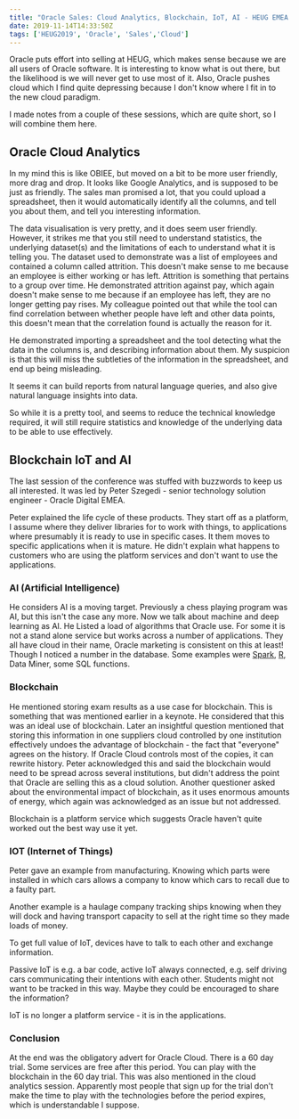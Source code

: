 ```yaml
---
title: "Oracle Sales: Cloud Analytics, Blockchain, IoT, AI - HEUG EMEA 2019"
date: 2019-11-14T14:33:50Z
tags: ['HEUG2019', 'Oracle', 'Sales','Cloud']
---
```


Oracle puts effort into selling at HEUG, which makes sense because we are all users of Oracle software. It is interesting
to know what is out there, but the likelihood is we will never get to use most of it. Also, Oracle pushes cloud which I
find quite depressing because I don't know where I fit in to the new cloud paradigm.

I made notes from a couple of these sessions, which are quite short, so I will combine them here.

## Oracle Cloud Analytics
In my mind this is like OBIEE, but moved on a bit to be more user friendly, more drag and drop. It looks like
Google Analytics, and is supposed to be just as friendly. The sales man promised a lot, that you could upload
a spreadsheet, then it would automatically identify all the columns, and tell you about them, and tell you
interesting information.

The data visualisation is very pretty, and it does seem user friendly. However, it strikes me that you still need
to understand statistics, the underlying dataset(s) and the limitations of each to understand what it is 
telling you. The dataset used to demonstrate was a list of 
employees and contained a column called attrition. This doesn't make sense to me because an employee is either
working or has left. Attrition is something that pertains to a group over time. He demonstrated attrition against
pay, which again doesn't make sense to me because if an employee has left, they are no longer getting pay rises.
My colleague pointed out that while the tool can find correlation between whether people have left and other
data points, this doesn't mean that the correlation found is actually the reason for it.

He demonstrated importing a spreadsheet and the tool detecting what the data in the columns is, and describing information about
them. My suspicion is that this will miss  the subtleties of the information in the spreadsheet, and end up being misleading.

It seems it can build reports from natural language queries, and also give natural language insights into data.

So while it is a pretty tool, and seems to reduce  the technical knowledge required, it will still require statistics
and knowledge of the underlying data to be able to use effectively.


## Blockchain IoT and AI

The last session of the conference was stuffed with  buzzwords to keep us all interested. 
It was led by Peter Szegedi - senior technology solution engineer - Oracle Digital EMEA. 

Peter explained the life cycle of these products. They start off as a platform, I assume where they deliver libraries 
for to work with things, to applications where presumably it is ready to use in specific cases. It them moves to 
specific applications when it is mature. He didn't explain what happens to customers who are using the platform services
and don't want to use the applications.

### AI (Artificial Intelligence)

He considers AI is a moving target. Previously a chess playing program was AI, but this isn't the case any more. 
Now we talk about machine and deep learning as AI.
He Listed a load of algorithms that Oracle use. For some it is not a stand alone service but works across a number of applications. 
They all have cloud in their name, Oracle marketing is consistent on this at least! Though I noticed a number
in the database. Some examples were [Spark](https://spark.apache.org/), [R](https://www.r-project.org/), Data Miner, some SQL functions.

### Blockchain

He mentioned storing exam results as a use case for blockchain. This is something that was mentioned earlier in a keynote. He considered that
this was an ideal use of blockchain. Later an insightful question mentioned that storing this information in one
suppliers cloud controlled by one institution effectively undoes the advantage of blockchain - the fact that "everyone" agrees
on the history. If Oracle Cloud controls most of the copies, it can rewrite history. Peter acknowledged this and said the
blockchain would need to be spread across several institutions, but didn't address the point that Oracle are selling this as a
cloud solution. Another questioner asked about the environmental impact of blockchain, as it uses enormous amounts of energy, which
again was acknowledged as an issue but not addressed.

Blockchain is a platform service which suggests Oracle haven't quite worked out the best way use it yet.

### IOT (Internet of Things)

Peter gave an example from manufacturing. Knowing which parts were installed in which cars allows a company to 
know which cars to recall due to a faulty part.

Another example is a haulage company tracking ships knowing when they will dock and having transport capacity to sell at the right time so they made loads of money.

To get full value of IoT, devices have to talk to each other and exchange information.

Passive IoT is e.g. a bar code, active IoT always connected, e.g. self driving cars communicating their intentions with each other. 
Students might not want to be tracked in this way. Maybe they could be encouraged to share the information?

IoT is no longer a platform service - it is in the applications.

### Conclusion

At the end was the obligatory advert for Oracle Cloud. There is a 60 day trial. Some services are free after this period. 
You can play with the blockchain in the 60 day trial. This was also mentioned in the cloud analytics session. Apparently
most people that sign up for the trial don't make the time to play with the technologies before the period expires, which
is understandable I suppose.
